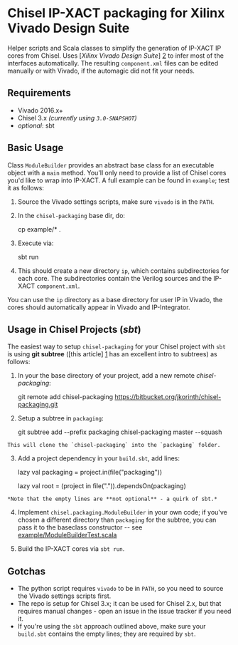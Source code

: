 Chisel IP-XACT packaging for Xilinx Vivado Design Suite
=======================================================

Helper scripts and Scala classes to simplify the generation of IP-XACT IP cores from Chisel.
Uses [*Xilinx Vivado Design Suite*] [2] to infer most of the interfaces automatically.
The resulting `component.xml` files can be edited manually or with Vivado, if the automagic
did not fit your needs.

Requirements
----------------------
  * Vivado 2016.x+
  * Chisel 3.x *(currently using `3.0-SNAPSHOT`)*
  * *optional*: sbt

Basic Usage
-----------
Class `ModuleBuilder` provides an abstract base class for an executable object with a `main`
method. You'll only need to provide a list of Chisel cores you'd like to wrap into IP-XACT.
A full example can be found in `example`; test it as follows:

  1. Source the Vivado settings scripts, make sure `vivado` is in the `PATH`.
  2. In the `chisel-packaging` base dir, do:  
        
        cp example/* .
        
  3. Execute via:
        
        sbt run
        
  4. This should create a new directory `ip`, which contains subdirectories for each core.
     The subdirectories contain the Verilog sources and the IP-XACT `component.xml`.

You can use the `ip` directory as a base directory for user IP in Vivado, the cores should
automatically appear in Vivado and IP-Integrator.


Usage in Chisel Projects (*sbt*)
--------------------------------
The easiest way to setup `chisel-packaging` for your Chisel project with `sbt` is using
**git subtree** ([this article] [1] has an excellent intro to subtrees) as follows:

  1. In your the base directory of your project, add a new remote *chisel-packaging*:
        
        git remote add chisel-packaging https://bitbucket.org/jkorinth/chisel-packaging.git
        
  2. Setup a subtree in `packaging`:
        
        git subtree add --prefix packaging chisel-packaging master --squash
        
    This will clone the `chisel-packaging` into the `packaging` folder.

  3. Add a project dependency in your `build.sbt`, add lines:
        
        lazy val packaging = project.in(file("packaging"))
        
        lazy val root = (project in file(".")).dependsOn(packaging)
        

    *Note that the empty lines are **not optional** - a quirk of sbt.*

  4. Implement `chisel.packaging.ModuleBuilder` in your own code; if you've chosen
     a different directory than `packaging` for the subtree, you can pass it to the
     baseclass constructor -- see [example/ModuleBuilderTest.scala][3]

  5. Build the IP-XACT cores via `sbt run`.

Gotchas
-------
  * The python script requires `vivado` to be in `PATH`, so you need to source the Vivado
    settings scripts first.
  * The repo is setup for Chisel 3.x; it can be used for Chisel 2.x, but that requires
    manual changes - open an issue in the issue tracker if you need it.
  * If you're using the `sbt` approach outlined above, make sure your `build.sbt` contains
    the empty lines; they are required by `sbt`.

[1]: https://www.atlassian.com/blog/git/alternatives-to-git-submodule-git-subtree
[2]: https://www.xilinx.com/products/design-tools/vivado.html
[3]: example/ModuleBuilderTest.scala
